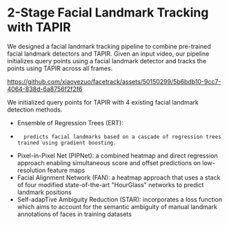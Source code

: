 # 2-Stage Facial Landmark Tracking with TAPIR 


We designed a facial landmark tracking pipeline to combine pre-trained facial landmark detectors and TAPIR. Given an input video, our pipeline initializes query points using a facial landmark detector and tracks the points using TAPIR across all frames.

https://github.com/xiaoyezuo/facetrack/assets/50150299/5b6bdb10-9cc7-4064-838d-6a8756f2f2f6

We initialized query points for TAPIR with 4 existing facial landmark detection methods.

- Ensemble of Regression Trees (ERT):
-       predicts facial landmarks based on a cascade of regression trees trained using gradient boosting. 
- Pixel-in-Pixel Net (PIPNet): a combined heatmap and direct regression approach enabling simultaneous score and offset predictions on low-resolution feature maps
- Facial Alignment Network (FAN): a heatmap approach that uses a stack of four modified state-of-the-art "HourGlass" networks to predict landmark positions
- Self-adapTive Ambiguity Reduction (STAR): incorporates a loss function which aims to account for the semantic ambiguity of manual landmark annotations of faces in training datasets


